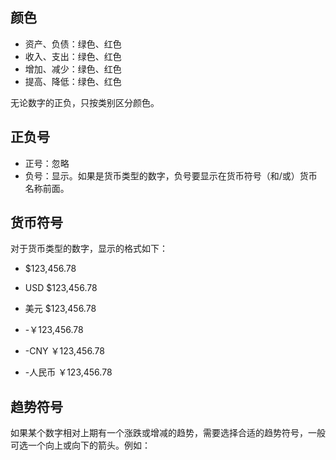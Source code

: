 
## 颜色
* 资产、负债：绿色、红色
* 收入、支出：绿色、红色
* 增加、减少：绿色、红色
* 提高、降低：绿色、红色

无论数字的正负，只按类别区分颜色。

## 正负号
* 正号：忽略
* 负号：显示。如果是货币类型的数字，负号要显示在货币符号（和/或）货币名称前面。

## 货币符号
对于货币类型的数字，显示的格式如下：

* $123,456.78
* USD $123,456.78
* 美元 $123,456.78

* -￥123,456.78
* -CNY ￥123,456.78
* -人民币 ￥123,456.78

## 趋势符号
如果某个数字相对上期有一个涨跌或增减的趋势，需要选择合适的趋势符号，一般可选一个向上或向下的箭头。例如：
